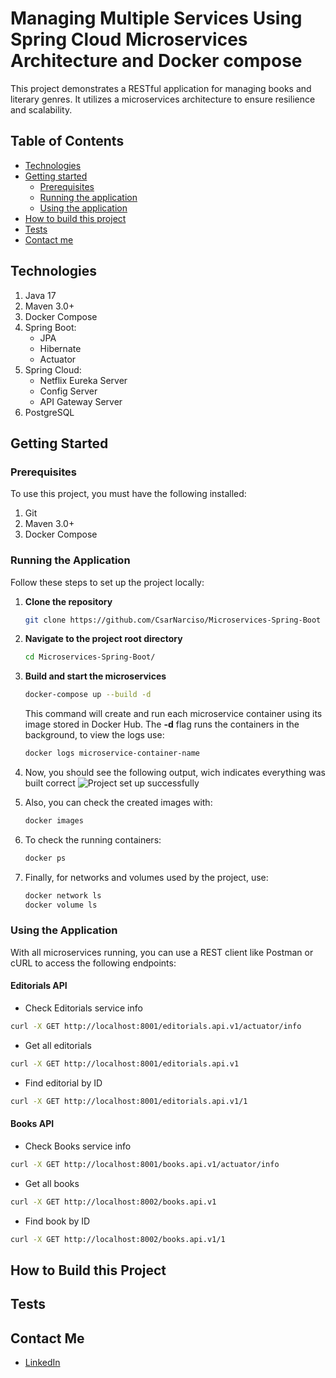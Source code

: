 # Managing Multiple Services Using Spring Cloud Microservices Architecture and Docker compose 

This project demonstrates a RESTful application for managing books and literary genres. It utilizes a microservices architecture to ensure resilience and scalability.

## Table of Contents
* [Technologies](#technologies)
* [Getting started](#getting-started)
  + [Prerequisites](#prerequisites)
  + [Running the application](#running-the-application)
  + [Using the application](#using-the-application)
* [How to build this project](#how-to-build-this-project)
* [Tests](#tests)
* [Contact me](#contact-me)


## Technologies
1. Java 17
2. Maven 3.0+
3. Docker Compose
5. Spring Boot:
   + JPA
   + Hibernate
   + Actuator
6. Spring Cloud:
   + Netflix Eureka Server
   + Config Server
   + API Gateway Server
7. PostgreSQL
   
## Getting Started

### Prerequisites
To use this project, you must have the following installed:
1. Git
3. Maven 3.0+
2. Docker Compose 

### Running the Application
Follow these steps to set up the project locally:

1. **Clone the repository**
    ```bash 
    git clone https://github.com/CsarNarciso/Microservices-Spring-Boot 
    ```
2. **Navigate to the project root directory**
   ```bash
   cd Microservices-Spring-Boot/
   ```
3. **Build and start the microservices**
   ```bash
   docker-compose up --build -d
   ```
   This command will create and run each microservice container using its image stored in Docker Hub. The **-d** flag runs the containers in the background, to view the logs use:
   ```bash
   docker logs microservice-container-name
   ```
4. Now, you should see the following output, wich indicates everything was built correct
   ![Project set up successfully](readme-images/project-set-up-successfully)

5. Also, you can check the created images with:
   ```bash
   docker images
   ```
6. To check the running containers:
   ```bash
   docker ps
   ```
7. Finally, for networks and volumes used by the project, use:
   ```bash
   docker network ls
   docker volume ls
   ```

### Using the Application

With all microservices running, you can use a REST client like Postman or cURL to access the following endpoints:

#### Editorials API

* Check Editorials service info
```bash
curl -X GET http://localhost:8001/editorials.api.v1/actuator/info
```
* Get all editorials
```bash
curl -X GET http://localhost:8001/editorials.api.v1
```
* Find editorial by ID  
```bash
curl -X GET http://localhost:8001/editorials.api.v1/1
```

#### Books API

* Check Books service info
```bash
curl -X GET http://localhost:8001/books.api.v1/actuator/info
```
* Get all books
```bash
curl -X GET http://localhost:8002/books.api.v1
```
* Find book by ID
```bash
curl -X GET http://localhost:8002/books.api.v1/1
```

## How to Build this Project

## Tests

## Contact Me
* [LinkedIn](https://www.linkedin.com/in/cesar-pozol-narciso-b48727180/)
